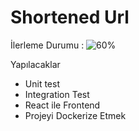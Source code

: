 # Shortened Url

İlerleme Durumu : ![60%](https://progress-bar.dev/60)

Yapılacaklar

* Unit test
* Integration Test
* React ile Frontend
* Projeyi Dockerize Etmek 

